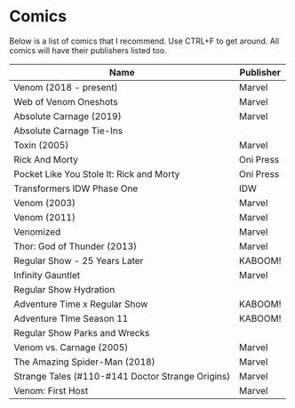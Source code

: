 Comics
===================

Below is a list of comics that I recommend. Use CTRL+F to get around. All comics will have their publishers listed too. <br>

|Name|Publisher|
|---|---|
|Venom (2018 - present)|Marvel|
|Web of Venom Oneshots|Marvel|
|Absolute Carnage (2019)|Marvel|
|Absolute Carnage Tie-Ins||
|Toxin (2005)|Marvel|
|Rick And Morty|Oni Press|
|Pocket Like You Stole It: Rick and Morty|Oni Press|
|Transformers IDW Phase One|IDW|
|Venom (2003)|Marvel|
|Venom (2011)|Marvel|
|Venomized|Marvel|
|Thor: God of Thunder (2013)|Marvel|
|Regular Show - 25 Years Later|KABOOM!|
|Infinity Gauntlet|Marvel|
|Regular Show Hydration||
|Adventure Time x Regular Show|KABOOM!|
|Adventure TIme Season 11|KABOOM!|
|Regular Show Parks and Wrecks||
|Venom vs. Carnage (2005)|Marvel|
|The Amazing Spider-Man (2018)|Marvel|
|Strange Tales (#110-#141 Doctor Strange Origins)|Marvel|
|Venom: First Host|Marvel|
